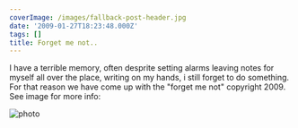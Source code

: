 ```yaml
---
coverImage: /images/fallback-post-header.jpg
date: '2009-01-27T18:23:48.000Z'
tags: []
title: Forget me not..
---
```


I have a terrible memory, often desprite setting alarms leaving notes for myself all over the place, writing on my hands, i still forget to do something. For that reason we have come up with the "forget me not" copyright 2009\. See image for more info:

<!-- more -->

![photo](/wp-content/uploads/2009/01/photo.jpg "photo")
